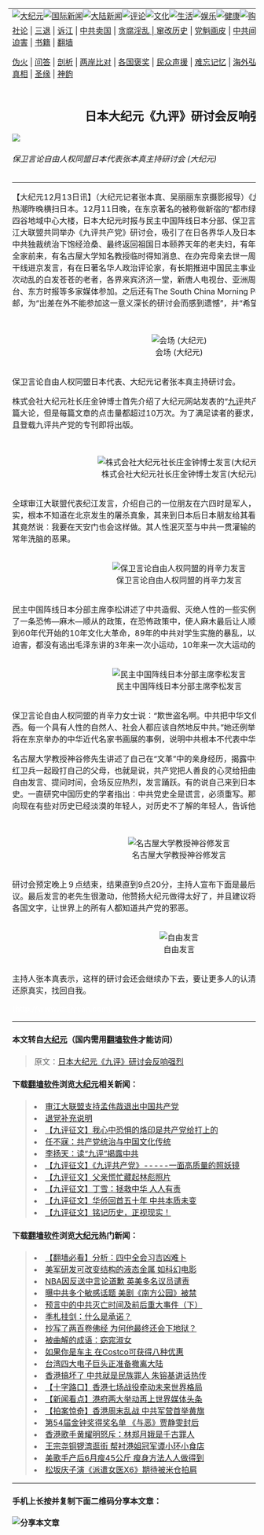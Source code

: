 <a name="1" id="1" target="_blank"></a><span id="1"></span>
<table border="0"><tr><td colspan="2" VALIGN=TOP><a href="https://github.com/clbjqp2826/djy/blob/master/gb/nsc413.md#1"><img src="https://raw.githubusercontent.com/clbjqp2826/www/master/t/djy/1.jpg" title="大纪元"></a><a href="https://github.com/clbjqp2826/djy/blob/master/gb/n24hr.md#1"><img src="https://raw.githubusercontent.com/clbjqp2826/www/master/t/djy/3.jpg" title="国际新闻"></a><a href="https://github.com/clbjqp2826/djy/blob/master/gb/nsc413.md#1"><img src="https://raw.githubusercontent.com/clbjqp2826/www/master/t/djy/4.jpg" title="大陆新闻"></a><a href="https://github.com/clbjqp2826/djy/blob/master/gb/news392.md#1"><img src="https://raw.githubusercontent.com/clbjqp2826/www/master/t/djy/5.jpg" title="评论"></a><a href="https://github.com/clbjqp2826/djy/blob/master/gb/news2007.md#1"><img src="https://raw.githubusercontent.com/clbjqp2826/www/master/t/djy/6.jpg" title="文化"></a><a href="https://github.com/clbjqp2826/djy/blob/master/gb/news2008.md#1"><img src="https://raw.githubusercontent.com/clbjqp2826/www/master/t/djy/7.jpg" title="生活"></a><a href="https://github.com/clbjqp2826/djy/blob/master/gb/ncyule.md#1"><img src="https://raw.githubusercontent.com/clbjqp2826/www/master/t/djy/8.jpg" title="娱乐"></a><a href="https://github.com/clbjqp2826/djy/blob/master/gb/nsc1002.md#1"><img src="https://raw.githubusercontent.com/clbjqp2826/www/master/t/djy/9.jpg" title="健康"><a href="https://www.youlucky.com"><img src="https://raw.githubusercontent.com/clbjqp2826/www/master/t/djy/10.jpg" title="购物"></a><a href="https://www.supportepoch.org/donation?utm_medium=epochtimes&utm_source=referral&utm_campaign=donate_button_djyhomepage"><img src="https://raw.githubusercontent.com/clbjqp2826/www/master/t/djy/12.jpg" title="捐款"></a></td></tr>
<tr><td colspan="2" VALIGN=TOP><a target="_blank" href="https://git.io/fjCRf">社论</a> | <a target="_blank" href="https://github.com/clbjqp2826/djy/blob/master/gb/nf5657.md#1">三退</a> | <a target="_blank" href="https://github.com/clbjqp2826/djy/blob/master/gb/nf6123.md#1">诉江</a> | <a target="_blank" href="https://github.com/clbjqp2826/djy/blob/master/gb/nf1176117.md#1">中共卖国</a> | <a target="_blank" href="https://github.com/clbjqp2826/djy/blob/master/gb/nf5773.md#1">贪腐淫乱 | <a target="_blank" href="https://github.com/clbjqp2826/djy/blob/master/gb/nf1176115.md#1">窜改历史</a> | <a target="_blank" href="https://github.com/clbjqp2826/djy/blob/master/gb/nf1176107.md#1">党魁画皮</a> | <a target="_blank" href="https://github.com/clbjqp2826/djy/blob/master/gb/nf1320400.md#1">中共间谍</a> | <a target="_blank" href="https://github.com/clbjqp2826/djy/blob/master/gb/nf1176114.md#1">破坏传统</a> | <a target="_blank" href="https://github.com/clbjqp2826/djy/blob/master/gb/nf5287.md#1">恶贯满盈</a> | <a target="_blank" href="https://github.com/clbjqp2826/djy/blob/master/gb/ncid278.md#1">人权</a> | <a target="_blank" href="https://github.com/clbjqp2826/djy/blob/master/gb/nf1176111.md#1">迫害</a> | <a target="_blank" href="https://github.com/clbjqp2826/djy/blob/master/gb/nf1235328.md#1">书籍</a> | <a target="_blank" href="https://github.com/clbjqp2826/www/blob/master/README.md?zsrh#1">翻墙</a></p><p><a target="_blank" href="https://github.com/clbjqp2826/djy/blob/master/gb/nf5562.md#1">伪火</a> | <a target="_blank" href="https://github.com/clbjqp2826/djy/blob/master/gb/nf4378.md#1">问答</a> | <a target="_blank" href="https://github.com/clbjqp2826/djy/blob/master/gb/nf5792.md#1">剖析</a> | <a target="_blank" href="https://github.com/clbjqp2826/djy/blob/master/gb/nf5735.md#1">两岸比对</a> | <a target="_blank" href="https://github.com/clbjqp2826/djy/blob/master/gb/nf6119.md#1">各国褒奖</a> | <a target="_blank" href="https://github.com/clbjqp2826/djy/blob/master/gb/nf6120.md#1">民众声援</a> | <a target="_blank" href="https://github.com/clbjqp2826/djy/blob/master/gb/nf1188594.md#1">难忘记忆</a> | <a target="_blank" href="https://github.com/clbjqp2826/djy/blob/master/gb/nf3180.md#1">海外弘传</a> | <a target="_blank" href="https://github.com/clbjqp2826/djy/blob/master/gb/nf5410.md#1">万人上访</a> | <a target="_blank" href="https://github.com/clbjqp2826/ntdtv/blob/master/gb/prog1530_1.md#1">和平抗议</a> | <a target="_blank" href="https://github.com/clbjqp2826/djy/blob/master/gb/nf4386.md#1">支持</a> | <a target="_blank" href="https://github.com/clbjqp2826/djy/blob/master/gb/nf4389.md#1">真相</a> | <a target="_blank" href="https://github.com/clbjqp2826/djy/blob/master/gb/nf5790.md#1">圣缘</a> | <a target="_blank" href="https://github.com/clbjqp2826/djy/blob/master/gb/nf4786.md#1">神韵</a></td></tr>
<tr><td VALIGN=TOP width="626"><h2 align=center>日本大纪元《九评》研讨会反响强烈</h2>
<img src="http://i.epochtimes.com/assets/uploads/2004/12/4121235181123-600x400.jpg" />
<h6>保卫言论自由人权同盟日本代表张本真主持研讨会 (大纪元)
</h6>
<hr>
<p>【大纪元12月13日讯】（大纪元记者张本真、吴丽丽东京摄影报导）《<a href="https://github.com/clbjqp2826/djy/blob/master/gb/tag/%E4%B9%9D%E8%AF%84.md">九评</a>共产党》研讨会全球热潮昨晚横扫日本。12月11日晚，在东京著名的被称做新宿的&#8221;都市绿州&#8221;的新宿御苑附近的新宿四谷地域中心大楼，日本大纪元时报与民主中国阵线日本分部、保卫言论自由人权同盟、全球审江大联盟共同举办《九评共产党》研讨会，吸引了在日各界华人及日本人的关注。与会者中有在中共独裁统治下饱经沧桑、最终返回祖国日本颐养天年的老夫妇，有年青的IT科技精英挈妻携子全家前来，有名古屋大学知名教授临时得知消息、在办完母亲去世一周年法事后、特意匆忙赶新干线进京发言，有在日著名华人政治评论家，有长期推进中国民主事业的人士，也有历经中国多次动乱的白发苍苍的老者，各界来宾济济一堂，新唐人电视台、亚洲周刊、希望之声国际广播电台、东方时报等多家媒体参加。之后还有The South China Morning Post和日文媒体记者来电邮，为“出差在外不能参加这一意义深长的研讨会而感到遗憾”，并“希望得到会议内容介绍”。<br /><center><br />
<figure id="attachment_7183229" style="width: 327px" class="wp-caption aligncenter"><img src="http://i.epochtimes.com/assets/uploads/2004/12/4121234021123.jpg" alt="会场 (大纪元)" title="会场 (大纪元)" class="size-large wp-image-7183229" /></a><figcaption class="wp-caption-text">会场 (大纪元)</figcaption></figure></center><br />保卫言论自由人权同盟日本代表、大纪元记者张本真主持研讨会。</p>
<p>株式会社大纪元社长庄金钟博士首先介绍了大纪元网站发表的“<a href="https://github.com/clbjqp2826/djy/blob/master/gb/tag/%E4%B9%9D%E8%AF%84.md">九评</a>共产党”系列社论，尽管是长篇大论，但是每篇文章的点击量都超过10万次。为了满足读者的要求，每期加印了2000份，并且登载九评共产党的专刊即将出版。<br /><center><br />
<figure id="attachment_7183179" style="width: 600px" class="wp-caption aligncenter"><img src="http://i.epochtimes.com/assets/uploads/2004/12/4121436511017-600x400.jpg" alt="株式会社大纪元社长庄金钟博士发言(大纪元)" title="株式会社大纪元社长庄金钟博士发言(大纪元)" class="size-large wp-image-7183179" /></a><figcaption class="wp-caption-text">株式会社大纪元社长庄金钟博士发言(大纪元)</figcaption></figure></center><br />全球审江大联盟代表纪江发言，介绍自己的一位朋友在六四时是军人，由于中共封锁和歪曲事实，根本不知道在北京发生的屠杀真象，其来到日本后日本朋友给其看当时的屠杀录像，想不到其竟然说︰我要在天安门也会这样做。其人性泯灭至与中共一贯灌输的一样，让人震惊于中共的常年洗脑的恶果。<br /><center><br />
<figure id="attachment_7183213" style="width: 480px" class="wp-caption aligncenter"><img src="http://i.epochtimes.com/assets/uploads/2004/12/4121448081017-480x400.jpg" alt="保卫言论自由人权同盟的肖辛力发言" title="保卫言论自由人权同盟的肖辛力发言" class="size-large wp-image-7183213" /></a><figcaption class="wp-caption-text">保卫言论自由人权同盟的肖辛力发言</figcaption></figure></center><br />民主中国阵线日本分部主席李松讲述了中共造假、灭绝人性的一些实例。他说，中共对百姓采取了一条恐怖&#8212;麻木&#8212;顺从的政策，在恐怖政策中，使人麻木最后让人顺从。从50年代末的反右，到60年代开始的10年文化大革命，89年的中共对学生实施的暴乱，以及99年开始的对法轮功的迫害，都没有逃出毛泽东讲的3年来一次小运动，10年来一次大运动的规律。<br /><center><br />
<figure id="attachment_7183216" style="width: 600px" class="wp-caption aligncenter"><img src="http://i.epochtimes.com/assets/uploads/2004/12/4121447461017-600x400.jpg" alt="民主中国阵线日本分部主席李松发言" title="民主中国阵线日本分部主席李松发言" class="size-large wp-image-7183216" /></a><figcaption class="wp-caption-text">民主中国阵线日本分部主席李松发言</figcaption></figure></center><br />保卫言论自由人权同盟的肖辛力女士说︰“欺世盗名啊。中共把中华文化当做是其把持的一个东西。每一个具有人性的自然人、社会人都应该自然地反中共。”她还例举了中共在日大使馆干扰即将在东京举办的中华近代名家书画展的事例，说明中共根本不代表中华文化。</p>
<p>名古屋大学教授神谷修先生讲述了自己在“文革”中的亲身经历，揭露中共可以让人疯狂到子女和红卫兵一起殴打自己的父母，也就是说，共产党把人善良的心灵给扭曲了。<br />自由发言、提问时间，会场反应热烈，发言踊跃。有的说自己来到日本以后才了解到真正的历史。一直研究中国历史的学者指出︰中共党史全是谎言，必须重写。那么这次的九评，好就好在向现在有些对历史已经淡漠的年轻人，对历史不了解的年轻人，告诉他们共产党是什么东西。<br /><center><br />
<figure id="attachment_7183203" style="width: 600px" class="wp-caption aligncenter"><img src="http://i.epochtimes.com/assets/uploads/2004/12/4121448351017-600x400.jpg" alt="名古屋大学教授神谷修发言" title="名古屋大学教授神谷修发言" class="size-large wp-image-7183203" /></a><figcaption class="wp-caption-text">名古屋大学教授神谷修发言</figcaption></figure></center><br />研讨会预定晚上９点结束，结果直到9点20分，主持人宣布下面是最后一个发言，才能够结束会议。最后发言的老先生很激动，他赞扬大纪元做得太好了，并且建议将《九评共产党》翻译成为各国文字，让世界上的所有人都知道共产党的邪恶。<br /><center><br />
<figure id="attachment_7183191" style="width: 600px" class="wp-caption aligncenter"><img src="http://i.epochtimes.com/assets/uploads/2004/12/4121449001017-600x400.jpg" alt="自由发言" title="自由发言" class="size-large wp-image-7183191" /></a><figcaption class="wp-caption-text">自由发言</figcaption></figure></center><br />主持人张本真表示，这样的研讨会还会继续办下去，要让更多人的认清中共的本质，摆脱恐怖，还原真实，找回自我。</p>
<p><font color=#ffffff>(http://www.dajiyuan.com)</font></p>
<hr>

#### 本文转自<a href="http://www.epochtimes.com">大纪元</a>（国内需用<a href="https://git.io/JesJV">翻墙软件</a>才能访问）
> 原文：<a href="http://www.epochtimes.com/gb/4/12/13/n745785.htm">日本大纪元《九评》研讨会反响强烈</a>
#### 下载<a href="https://git.io/JesJV">翻墙软件</a>浏览<a href="http://www.epochtimes.com">大纪元</a>相关新闻：
> <li><a href="http://www.epochtimes.com/gb/4/12/13/n745670.htm">审江大联盟支持孟伟哉退出中国共产党</a></li>
> <li><a href="http://www.epochtimes.com/gb/4/12/12/n745495.htm">退党补充说明</a></li>
> <li><a href="http://www.epochtimes.com/gb/4/12/12/n745446.htm">【九评征文】我心中恐惧的烙印是共产党给打上的</a></li>
> <li><a href="http://www.epochtimes.com/gb/4/12/12/n745371.htm">任不寐：共产党统治与中国文化传统</a></li>
> <li><a href="http://www.epochtimes.com/gb/4/12/12/n745370.htm">李扬天：读“九评”揭露中共</a></li>
> <li><a href="http://www.epochtimes.com/gb/4/12/12/n745332.htm">【九评征文】《九评共产党》-----一面高质量的照妖镜</a></li>
> <li><a href="http://www.epochtimes.com/gb/4/12/12/n745248.htm">【九评征文】父亲慌忙藏起林彪照片</a></li>
> <li><a href="http://www.epochtimes.com/gb/4/12/12/n745198.htm">【九评征文】丁雪：拯救中华 人人有责</a></li>
> <li><a href="http://www.epochtimes.com/gb/4/12/12/n745133.htm">【九评征文】华侨回首五十年 中共本质未变</a></li>
> <li><a href="http://www.epochtimes.com/gb/4/12/12/n745131.htm">【九评征文】铭记历史，正视现实！</a></li>

#### 下载<a href="https://git.io/JesJV">翻墙软件</a>浏览<a href="http://www.epochtimes.com">大纪元</a>热门新闻：
> <li><a href="http://www.epochtimes.com/gb/19/10/7/n11572597.htm">【翻墙必看】分析：四中全会习吉凶难卜</a></li>
> <li><a href="http://www.epochtimes.com/gb/19/10/7/n11573419.htm">美军研发可改变结构的液态金属 如科幻电影</a></li>
> <li><a href="http://www.epochtimes.com/gb/19/10/7/n11573509.htm">NBA因反送中言论道歉 英美多名议员谴责</a></li>
> <li><a href="http://www.epochtimes.com/gb/19/10/7/n11572594.htm">曝中共多个敏感话题 美剧《南方公园》被禁</a></li>
> <li><a href="http://www.epochtimes.com/gb/19/9/29/n11554590.htm">预言中的中共灭亡时间及前后重大事件（下）</a></li>
> <li><a href="http://www.epochtimes.com/gb/12/4/28/n3576538.htm">季札挂剑：什么是承诺？</a></li>
> <li><a href="http://www.epochtimes.com/gb/19/10/2/n11563670.htm">抄写了两百卷佛经 为何他最终还会下地狱？</a></li>
> <li><a href="http://www.epochtimes.com/gb/19/10/4/n11568273.htm">被曲解的成语：窈窕淑女</a></li>
> <li><a href="http://www.epochtimes.com/gb/19/10/5/n11570750.htm">如果你是车主 在Costco可获得八种优惠</a></li>
> <li><a href="http://www.epochtimes.com/gb/19/10/6/n11571449.htm">台湾四大电子巨头正准备撤离大陆</a></li>
> <li><a href="http://www.epochtimes.com/gb/19/10/6/n11571866.htm">香港搞坏了 中共就是民族罪人 朱镕基讲话热传</a></li>
> <li><a href="http://www.epochtimes.com/gb/19/10/4/n11566523.htm">【十字路口】香港七场战役牵动未来世界格局</a></li>
> <li><a href="http://www.epochtimes.com/gb/19/10/4/n11568697.htm">【新闻看点】港府两大举动再上世界媒体头条</a></li>
> <li><a href="http://www.epochtimes.com/gb/19/10/7/n11572707.htm">【拍案惊奇】香港周末乱战 中共军营首举黄旗</a></li>
> <li><a href="http://www.epochtimes.com/gb/19/10/5/n11569838.htm">第54届金钟奖得奖名单 《与恶》贾静雯封后</a></li>
> <li><a href="http://www.epochtimes.com/gb/19/10/5/n11570726.htm">香港歌手黄耀明怒斥：林郑月娥是千古罪人</a></li>
> <li><a href="http://www.epochtimes.com/gb/19/10/5/n11570552.htm">王宗尧铜锣湾逛街 帮衬港姐冠军谭小环小食店</a></li>
> <li><a href="http://www.epochtimes.com/gb/19/10/5/n11569720.htm">美歌手产后6月瘦45公斤 瘦身方法人人做得到</a></li>
> <li><a href="http://www.epochtimes.com/gb/19/10/5/n11569768.htm">松坂庆子演《派遣女医X6》期待被米仓拍肩</a></li>
<hr>

#### 手机上长按并复制下面二维码分享本文章：<br><br><img src="http://www.hehaibao.com/qr/index.php?m=1&e=L&p=10&t=&d=https://github.com/clbjqp2826/djy/blob/master/gb/4/12/13/n745785.md%231" title="分享本文章"></td><td VALIGN=TOP><a href="https://github.com/clbjqp2826/djy/blob/master/gb/16/1/21/n4622075.md?dfh#1" target="_blank"><img src="https://raw.githubusercontent.com/clbjqp2826/djy/master/gb/300/wei-f1.jpg" title="中共的伪火骗局"  alt="中共的伪火骗局"></a><br><a href="https://github.com/clbjqp2826/yh/blob/master/README.md?dfh#1" target="_blank"><img src="https://raw.githubusercontent.com/clbjqp2826/djy/master/gb/300/yong-h.jpg" title="永恒的见证"  alt="永恒的见证"></a><br><a href="https://github.com/clbjqp2826/djy/blob/master/gb/13/9/29/n3974789.md?dfh#1" target="_blank"><img src="https://raw.githubusercontent.com/clbjqp2826/djy/master/gb/300/shang-lnz.jpg" title="善良女子被中共投男牢"  alt="善良女子被中共投男牢"></a><br><a href="https://github.com/clbjqp2826/djy/blob/master/gb/16/3/16/n4663449.md?dfh#1" target="_blank"><img src="https://raw.githubusercontent.com/clbjqp2826/djy/master/gb/300/huo-z3.jpg" title="警卫目击活摘器官"  alt="警卫目击活摘器官"></a><br><a href="https://github.com/clbjqp2826/djy/blob/master/gb/16/8/7/n8177641.md?dfh#1" target="_blank"><img src="https://raw.githubusercontent.com/clbjqp2826/djy/master/gb/300/huo-z4.jpg" title="证人描述活摘恐怖"  alt="证人描述活摘恐怖"></a><br><a href="https://github.com/clbjqp2826/djy/blob/master/gb/10/4/19/n2881569.md?dfh#1" target="_blank"><img src="https://raw.githubusercontent.com/clbjqp2826/djy/master/gb/300/huo-z1.jpg" title="揭开活摘器官黑幕"  alt="揭开活摘器官黑幕"></a><br><a href="https://github.com/clbjqp2826/djy/blob/master/gb/10/11/7/n3077476.md?dfh#1" target="_blank"><img src="https://raw.githubusercontent.com/clbjqp2826/djy/master/gb/300/ma-ks.jpg" title="马克思的成魔之路"  alt="马克思的成魔之路"></a><br><a href="https://github.com/clbjqp2826/djy/blob/master/gb/14/6/9/n4173977.md?dfh#1" target="_blank"><img src="https://raw.githubusercontent.com/clbjqp2826/djy/master/gb/300/chang-zs.jpg" title="藏字石 蕴天机"  alt="藏字石 蕴天机"></a><br><a href="https://github.com/clbjqp2826/djy/blob/master/gb/18/5/10/n10381511.md?dfh#1" target="_blank"><img src="https://raw.githubusercontent.com/clbjqp2826/djy/master/gb/300/st1.jpg" title="关注3亿人三退"  alt="关注3亿人三退"></a><br><a href="https://github.com/clbjqp2826/djy/blob/master/gb/18/3/21/n10237682.md?dfh#1" target="_blank"><img src="https://raw.githubusercontent.com/clbjqp2826/djy/master/gb/300/jie-t.jpg" title="解体中共复兴中华"  alt="解体中共复兴中华"></a><br><a href="https://github.com/clbjqp2826/djy/blob/master/gb/9/2/9/n2422991.md?dfh#1" target="_blank"><img src="https://raw.githubusercontent.com/clbjqp2826/djy/master/gb/300/gao-zs.jpg" title="中共迫害良心律师"  alt="中共迫害良心律师"></a><br><a href="https://github.com/clbjqp2826/djy/blob/master/gb/18/12/9/n10900044.md?dfh#1" target="_blank"><img src="https://raw.githubusercontent.com/clbjqp2826/djy/master/gb/300/sj1.jpg" title="303万人举报江泽民"  alt="303万人举报江泽民"></a><br><a href="https://github.com/clbjqp2826/djy/blob/master/gb/18/8/28/n10672014.md?dfh#1" target="_blank"><img src="https://raw.githubusercontent.com/clbjqp2826/djy/master/gb/300/sj2.jpg" title="这些官员为何起诉江泽民"  alt="这些官员为何起诉江泽民"></a><br><a href="https://github.com/clbjqp2826/djy/blob/master/gb/8/12/18/n2367165.md?dfh#1" target="_blank"><img src="https://raw.githubusercontent.com/clbjqp2826/djy/master/gb/300/liangan.jpg" title="海峡两岸的强烈对比"  alt="海峡两岸的强烈对比"></a><br><a href="https://github.com/clbjqp2826/djy/blob/master/gb/15/5/5/n4427238.md?dfh#1" target="_blank"><img src="https://raw.githubusercontent.com/clbjqp2826/djy/master/gb/300/jia-ndzl.jpg" title="加拿大总理的贺信"  alt="加拿大总理的贺信"></a><br><a href="https://github.com/clbjqp2826/djy/blob/master/gb/11/6/17/n3289382.md?dfh#1" target="_blank"><img src="https://raw.githubusercontent.com/clbjqp2826/djy/master/gb/300/xiao-wd.jpg" title="探寻真相兼听则明"  alt="探寻真相兼听则明"></a><br><a href="https://github.com/clbjqp2826/djy/blob/master/gb/18/10/27/n10812623.md?dfh#1" target="_blank"><img src="https://raw.githubusercontent.com/clbjqp2826/djy/master/gb/300/yindu.jpg" title="印度媒体报道东方"  alt="印度媒体报道东方"></a><br><a href="https://github.com/clbjqp2826/djy/blob/master/gb/18/6/9/n10469652.md?dfh#1" target="_blank"><img src="https://raw.githubusercontent.com/clbjqp2826/djy/master/gb/300/xie-j.jpg" title="不一样的海外校园"  alt="不一样的海外校园"></a><br><a href="https://github.com/clbjqp2826/djy/blob/master/gb/7/4/5/n1669415.md?dfh#1" target="_blank"><img src="https://raw.githubusercontent.com/clbjqp2826/djy/master/gb/300/li-up.jpg" title="从大师到徒弟的传奇"  alt="从大师到徒弟的传奇"></a><br><a href="https://github.com/clbjqp2826/djy/blob/master/gb/17/5/26/n9191512.md?dfh#1" target="_blank"><img src="https://raw.githubusercontent.com/clbjqp2826/djy/master/gb/300/zfl2.jpg" title="亿万人与东方一本奇书"  alt="亿万人与东方一本奇书"></a><br><a href="https://github.com/clbjqp2826/djy/blob/master/gb/13/11/27/n4020290.md?dfh#1" target="_blank"><img src="https://raw.githubusercontent.com/clbjqp2826/djy/master/gb/300/zhen-h.jpg" title="大陆见不到的震撼场面"  alt="大陆见不到的震撼场面"></a><br><a href="https://github.com/clbjqp2826/djy/blob/master/gb/15/7/17/n4482910.md?dfh#1" target="_blank"><img src="https://raw.githubusercontent.com/clbjqp2826/djy/master/gb/300/dalu-sk.jpg" title="人心向善 大陆当初盛况"  alt="人心向善 大陆当初盛况"></a><br><a href="https://github.com/clbjqp2826/djy/blob/master/gb/9/10/15/n2689419.md?dfh#1" target="_blank"><img src="https://raw.githubusercontent.com/clbjqp2826/djy/master/gb/300/zfl1.jpg" title="追寻真理 这书讲什么"  alt="追寻真理 这书讲什么"></a><br><a href="https://github.com/clbjqp2826/www/blob/master/README.md?dfh#1" target="_blank"><img src="https://raw.githubusercontent.com/clbjqp2826/djy/master/gb/300/fq1.jpg" title="下载免费翻墙软件"  alt="下载免费翻墙软件"></a><br></td></tr></table>
